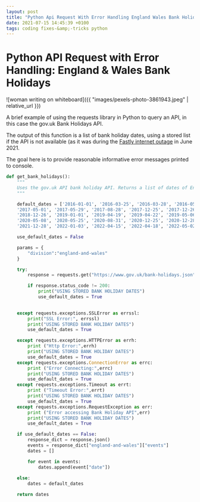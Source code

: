 ```yaml
---
layout: post
title: "Python Api Request With Error Handling England Wales Bank Holidays"
date: 2021-07-15 14:45:39 +0100
tags: coding fixes-&amp;-tricks python
---
```


# Python API Request with Error Handling: England &amp; Wales Bank Holidays

![woman writing on whiteboard]({{ "images/pexels-photo-3861943.jpeg" | relative_url }})

A brief example of using the requests library in Python to query an API, in this case the gov.uk Bank Holidays API.

The output of this function is a list of bank holiday dates, using a stored list if the API is not available (as it was during the [Fastly internet outage](https://www.bbc.co.uk/news/technology-57399628) in June 2021.

The goal here is to provide reasonable informative error messages printed to console.
```python
def get_bank_holidays():
    """
    Uses the gov.uk API bank holiday API. Returns a list of dates of England and Wales bank holidays in yyyy-mm-dd format.
    """

    default_dates = ['2016-01-01', '2016-03-25', '2016-03-28', '2016-05-02', '2016-05-30', '2016-08-29', '2016-12-26', '2016-12-27', '2017-01-02', '2017-04-14', '2017-04-17',
    '2017-05-01', '2017-05-29', '2017-08-28', '2017-12-25', '2017-12-26', '2018-01-01', '2018-03-30', '2018-04-02', '2018-05-07', '2018-05-28', '2018-08-27', '2018-12-25',
    '2018-12-26', '2019-01-01', '2019-04-19', '2019-04-22', '2019-05-06', '2019-05-27', '2019-08-26', '2019-12-25', '2019-12-26', '2020-01-01', '2020-04-10', '2020-04-13',
    '2020-05-08', '2020-05-25', '2020-08-31', '2020-12-25', '2020-12-28', '2021-01-01', '2021-04-02', '2021-04-05', '2021-05-03', '2021-05-31', '2021-08-30', '2021-12-27', 
    '2021-12-28', '2022-01-03', '2022-04-15', '2022-04-18', '2022-05-02', '2022-06-02', '2022-06-03', '2022-08-29', '2022-12-26', '2022-12-27']

    use_default_dates = False

    params = {
        "division":"england-and-wales"
    }

    try:
        response = requests.get("https://www.gov.uk/bank-holidays.json",params=params)

        if response.status_code != 200:
            print("USING STORED BANK HOLIDAY DATES")
            use_default_dates = True

    
    except requests.exceptions.SSLError as errssl:
        print("SSL Error:", errssl)
        print("USING STORED BANK HOLIDAY DATES")
        use_default_dates = True

    except requests.exceptions.HTTPError as errh:
        print ("Http Error:",errh)
        print("USING STORED BANK HOLIDAY DATES")
        use_default_dates = True
    except requests.exceptions.ConnectionError as errc:
        print ("Error Connecting:",errc)
        print("USING STORED BANK HOLIDAY DATES")
        use_default_dates = True
    except requests.exceptions.Timeout as errt:
        print ("Timeout Error:",errt)
        print("USING STORED BANK HOLIDAY DATES")
        use_default_dates = True
    except requests.exceptions.RequestException as err:
        print ("Error accessing Bank Holiday API",err)
        print("USING STORED BANK HOLIDAY DATES")
        use_default_dates = True

    if use_default_dates == False:
        response_dict = response.json()
        events = response_dict["england-and-wales"]["events"]
        dates = []

        for event in events:
            dates.append(event["date"])
    
    else:
        dates = default_dates

    return dates
```
